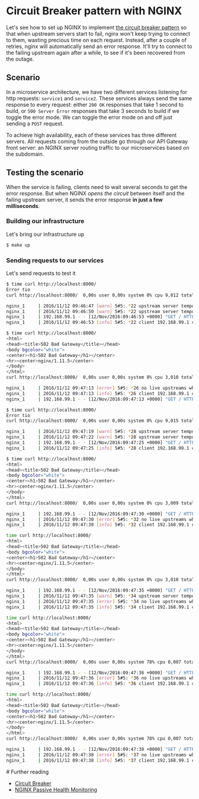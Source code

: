 # Circuit Breaker pattern with NGINX
Let's see how to set up NGINX to implement [the circuit breaker pattern](http://martinfowler.com/bliki/CircuitBreaker.html) so that when upstream servers start to fail, nginx won't keep trying to connect to them, wasting precious time on each request. Instead, after a couple of retries, nginx will automatically send an error response. It'll try to connect to the failing upstream again after a while, to see if it's been recovered from the outage.

## Scenario
In a microservice architecture, we have two different services listening for http requests: `service1` and `service2`. These services always send the same response to every request: either `200 OK` responses that take 1 second to build, or `500 Server Error` responses that take 3 seconds to build if we toggle the error mode. We can toggle the error mode on and off just sending a `POST` request.

To achieve high availability, each of these services has three different servers.
All requests coming from the outside go through our API Gateway front server: an NGINX server routing traffic to our microservices based on the subdomain.

## Testing the scenario
When the service is failing, clients need to wait several seconds to get the error response. But when NGINX *opens the circuit* between itself and the failing upstream server, it sends the error response **in just a few milliseconds**.

### Building our infrastructure
Let's bring our infrastructure up

```bash
$ make up
```

### Sending requests to our services
Let's send requests to test it

```bash
$ time curl http://localhost:8000/
Error tio
curl http://localhost:8000/  0,00s user 0,00s system 0% cpu 9,012 total
```

```bash
nginx_1     | 2016/11/12 09:46:47 [warn] 5#5: *22 upstream server temporarily disabled while reading response header from upstream, client: 192.168.99.1, server: service1.armesto.local, request: "GET / HTTP/1.1", upstream: "http://localhost:8001/", host: "localhost:8000"
nginx_1     | 2016/11/12 09:46:50 [warn] 5#5: *22 upstream server temporarily disabled while reading response header from upstream, client: 192.168.99.1, server: service1.armesto.local, request: "GET / HTTP/1.1", upstream: "http://localhost:8001/", host: "localhost:8000"
nginx_1     | 192.168.99.1 - - [12/Nov/2016:09:46:53 +0000] "GET / HTTP/1.1" 500 10 "-" "curl/7.43.0" "-"
nginx_1     | 2016/11/12 09:46:53 [info] 5#5: *22 client 192.168.99.1 closed keepalive connection
```

```bash
$ time curl http://localhost:8000/
<html>
<head><title>502 Bad Gateway</title></head>
<body bgcolor="white">
<center><h1>502 Bad Gateway</h1></center>
<hr><center>nginx/1.11.5</center>
</body>
</html>
curl http://localhost:8000/  0,00s user 0,00s system 0% cpu 3,010 total
```

```bash
nginx_1     | 2016/11/12 09:47:13 [error] 5#5: *26 no live upstreams while connecting to upstream, client: 192.168.99.1, server: service1.armesto.local, request: "GET / HTTP/1.1", upstream: "http://service1/", host: "localhost:8000"
nginx_1     | 2016/11/12 09:47:13 [info] 5#5: *26 client 192.168.99.1 closed keepalive connection
nginx_1     | 192.168.99.1 - - [12/Nov/2016:09:47:13 +0000] "GET / HTTP/1.1" 502 173 "-" "curl/7.43.0" "-"
```

```bash
$ time curl http://localhost:8000/
Error tio
curl http://localhost:8000/  0,00s user 0,00s system 0% cpu 9,015 total
```

```bash
nginx_1     | 2016/11/12 09:47:19 [warn] 5#5: *28 upstream server temporarily disabled while reading response header from upstream, client: 192.168.99.1, server: service1.armesto.local, request: "GET / HTTP/1.1", upstream: "http://localhost:8001/", host: "localhost:8000"
nginx_1     | 2016/11/12 09:47:22 [warn] 5#5: *28 upstream server temporarily disabled while reading response header from upstream, client: 192.168.99.1, server: service1.armesto.local, request: "GET / HTTP/1.1", upstream: "http://localhost:8001/", host: "localhost:8000"
nginx_1     | 192.168.99.1 - - [12/Nov/2016:09:47:25 +0000] "GET / HTTP/1.1" 500 10 "-" "curl/7.43.0" "-"
nginx_1     | 2016/11/12 09:47:25 [info] 5#5: *28 client 192.168.99.1 closed keepalive connection
```

```bash
$ time curl http://localhost:8000/
<html>
<head><title>502 Bad Gateway</title></head>
<body bgcolor="white">
<center><h1>502 Bad Gateway</h1></center>
<hr><center>nginx/1.11.5</center>
</body>
</html>
curl http://localhost:8000/  0,00s user 0,00s system 0% cpu 3,009 total
```

```bash
nginx_1     | 192.168.99.1 - - [12/Nov/2016:09:47:30 +0000] "GET / HTTP/1.1" 502 173 "-" "curl/7.43.0" "-"
nginx_1     | 2016/11/12 09:47:30 [error] 5#5: *32 no live upstreams while connecting to upstream, client: 192.168.99.1, server: service1.armesto.local, request: "GET / HTTP/1.1", upstream: "http://service1/", host: "localhost:8000"
nginx_1     | 2016/11/12 09:47:30 [info] 5#5: *32 client 192.168.99.1 closed keepalive connection
```


```bash
time curl http://localhost:8000/
<html>
<head><title>502 Bad Gateway</title></head>
<body bgcolor="white">
<center><h1>502 Bad Gateway</h1></center>
<hr><center>nginx/1.11.5</center>
</body>
</html>
curl http://localhost:8000/  0,00s user 0,00s system 0% cpu 3,010 total
```

```bash
nginx_1     | 192.168.99.1 - - [12/Nov/2016:09:47:35 +0000] "GET / HTTP/1.1" 502 173 "-" "curl/7.43.0" "-"
nginx_1     | 2016/11/12 09:47:35 [warn] 5#5: *34 upstream server temporarily disabled while reading response header from upstream, client: 192.168.99.1, server: service1.armesto.local, request: "GET / HTTP/1.1", upstream: "http://localhost:8001/", host: "localhost:8000"
nginx_1     | 2016/11/12 09:47:35 [error] 5#5: *34 no live upstreams while connecting to upstream, client: 192.168.99.1, server: service1.armesto.local, request: "GET / HTTP/1.1", upstream: "http://service1/", host: "localhost:8000"
nginx_1     | 2016/11/12 09:47:35 [info] 5#5: *34 client 192.168.99.1 closed keepalive connection
```


```bash
time curl http://localhost:8000/
<html>
<head><title>502 Bad Gateway</title></head>
<body bgcolor="white">
<center><h1>502 Bad Gateway</h1></center>
<hr><center>nginx/1.11.5</center>
</body>
</html>
curl http://localhost:8000/  0,00s user 0,00s system 78% cpu 0,007 total
```

```bash
nginx_1     | 192.168.99.1 - - [12/Nov/2016:09:47:36 +0000] "GET / HTTP/1.1" 502 173 "-" "curl/7.43.0" "-"
nginx_1     | 2016/11/12 09:47:36 [error] 5#5: *36 no live upstreams while connecting to upstream, client: 192.168.99.1, server: service1.armesto.local, request: "GET / HTTP/1.1", upstream: "http://service1/", host: "localhost:8000"
nginx_1     | 2016/11/12 09:47:36 [info] 5#5: *36 client 192.168.99.1 closed keepalive connection
```

```bash
time curl http://localhost:8000/
<html>
<head><title>502 Bad Gateway</title></head>
<body bgcolor="white">
<center><h1>502 Bad Gateway</h1></center>
<hr><center>nginx/1.11.5</center>
</body>
</html>
curl http://localhost:8000/  0,00s user 0,00s system 78% cpu 0,007 total
```

```bash
nginx_1     | 192.168.99.1 - - [12/Nov/2016:09:47:38 +0000] "GET / HTTP/1.1" 502 173 "-" "curl/7.43.0" "-"
nginx_1     | 2016/11/12 09:47:38 [error] 5#5: *37 no live upstreams while connecting to upstream, client: 192.168.99.1, server: service1.armesto.local, request: "GET / HTTP/1.1", upstream: "http://service1/", host: "localhost:8000"
nginx_1     | 2016/11/12 09:47:38 [info] 5#5: *37 client 192.168.99.1 closed keepalive connection
```

# Further reading
- [Circuit Breaker](http://martinfowler.com/bliki/CircuitBreaker.html)
- [NGINX Passive Health Monitoring](https://www.nginx.com/resources/admin-guide/load-balancer/#health_passive)